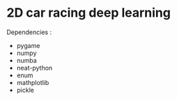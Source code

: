# 2D car racing deep learning

Dependencies : 

 - pygame
 - numpy
 - numba
 - neat-python
 - enum
 - mathplotlib
 - pickle
